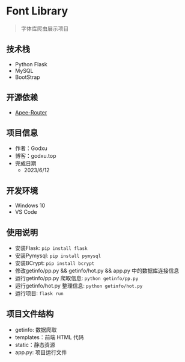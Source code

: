 # Font Library
> 字体库爬虫展示项目

## 技术栈

- Python Flask
- MySQL
- BootStrap
  
## 开源依赖

- [Apee-Router](https://github.com/oyps/apee-router)

## 项目信息

- 作者：Godxu
- 博客：godxu.top
- 完成日期
    - 2023/6/12

## 开发环境

- Windows 10
- VS Code

## 使用说明

- 安装Flask: `pip install flask`
- 安装Pymysql: `pip install pymysql`
- 安装BCrypt: `pip install bcrypt`
- 修改getinfo/pp.py && getinfo/hot.py && app.py 中的数据库连接信息
- 运行getinfo/pp.py 爬取信息: `python getinfo/pp.py`
- 运行getinfo/hot.py 整理信息: `python getinfo/hot.py`
- 运行项目: `flask run`

## 项目文件结构

- getinfo: 数据爬取
- templates：前端 HTML 代码
- static：静态资源
- app.py: 项目运行文件

